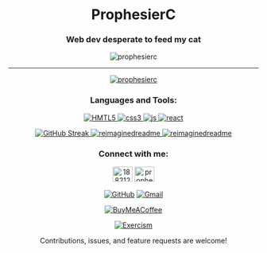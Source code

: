 <h1 align="center">ProphesierC</h1>
<h3 align="center">Web dev desperate to feed my cat</h3>

<p align="center">
  <img src="https://komarev.com/ghpvc/?username=prophesierc&label=Profile%20views&color=0e75b6&style=flat" alt="prophesierc" />
</p>

<hr>

<p align="center">
  <a href="https://github.com/prophesierc"><img src="https://github-profile-trophy.vercel.app/?username=prophesierc&row=2&column=3&theme=onedark" alt="prophesierc" /></a>
</p>

<h3 align="center">Languages and Tools:</h3>

<p align="center">
  <a href="https://www.w3schools.com/html/" target="_blank" rel="noreferrer">
    <img src="https://img.shields.io/badge/HTML5-E34F26?style=flat&logo=html5&logoColor=white" alt="HMTL5"/>
  </a>
  <a href="https://www.w3schools.com/css/" target="_blank" rel="noreferrer">
    <img src="https://img.shields.io/badge/CSS3-1572B6?style=flat&logo=css3&logoColor=white" alt="css3"/>
  </a>
  <a href="https://www.w3schools.com/js/" target="_blank" rel="noreferrer">
    <img src="https://img.shields.io/badge/JavaScript-F7DF1E?style=flat&logo=javascript&logoColor=black" alt="js"/>
  </a>
  <a href="https://react.dev/" target="_blank" rel="noreferrer">
    <img src="https://img.shields.io/badge/React-%2320232a.svg?style=flat&logo=React&logoColor=%2361DAFB" alt="react"/>
  </a>
</p>

<div align="center">

  <a href="https://github.com/prophesierc">
    <img src="https://github-readme-streak-stats.herokuapp.com?user=prophesierc&theme=highcontrast&hide_border=true&date_format=M%20j%5B%2C%20Y%5D&mode=weekly&fire=3D88FF" alt="GitHub Streak"/>
  </a>

  <a href="https://github.com/prophesierc">
    <img src="https://github-readme-stats.vercel.app/api/wakatime?username=prophesierc" alt="reimaginedreadme"/>
  </a>

  <a href="https://github.com/prophesierc">
    <img src="https://myreadme.vercel.app/api/embed/ProphesierC?panels=userstatistics,toplanguages,commitgraph" alt="reimaginedreadme"/>
  </a>

</div>


<h3 align="center">Connect with me:</h3>

<p align="center">
  <a href="https://stackoverflow.com/users/18821294" target="blank"><img src="https://raw.githubusercontent.com/rahuldkjain/github-profile-readme-generator/master/src/images/icons/Social/stack-overflow.svg" alt="18821294" height="30" width="40" /></a>
  <a href="https://www.leetcode.com/prophesierc" target="blank"><img src="https://raw.githubusercontent.com/rahuldkjain/github-profile-readme-generator/master/src/images/icons/Social/leet-code.svg" alt="prophesierc" height="30" width="40" /></a>
</p>

<p align="center">
  <a href="https://github.com/prophesierc"><img src="https://img.shields.io/badge/GitHub-100000?style=for-the-badge&logo=github&logoColor=white" alt="GitHub"></a>
  <a href="mailto:bwknowles98@gmail.com"><img src="https://img.shields.io/badge/Gmail-EA4335?style=flat&logo=gmail&logoColor=white" alt="Gmail"></a>
</p>

<p align="center">
  <a href="https://buymeacoffee.com/prophesierc"><img src="https://img.shields.io/badge/Buy%20Me%20a%20Coffee-ffdd00?style=for-the-badge&logo=buy-me-a-coffee&logoColor=black" alt="BuyMeACoffee"></a>
</p>

<p align="center">
  <a href="https://exercism.org/profiles/prophesierc/"><img src="https://img.shields.io/badge/Exercism-009CAB?style=for-the-badge&logo=exercism&logoColor=white" alt="Exercism"></a>
</p>

<p align="center">
  Contributions, issues, and feature requests are welcome!
</p>

